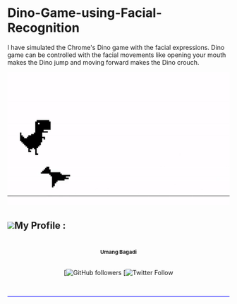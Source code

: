 # Dino-Game-using-Facial-Recognition
I have simulated the Chrome's Dino game with the facial expressions. Dino game can be controlled with the facial movements like opening your mouth makes the Dino jump and moving forward makes the Dino crouch.



![Dino](https://raw.githubusercontent.com/hrugved06/Playing-TRex-game-using-facial-recognition/main/assets/dino.gif)

## <img src="https://media.giphy.com/media/iY8CRBdQXODJSCERIr/giphy.gif" width="30px">My Profile :
<div align="center">
<a href="https://github.com/umangbagadi03"><img src="https://avatars.githubusercontent.com/u/78692913?s=400&v=4" width="100px;" alt=""/><br /><sub><b> Umang Bagadi</b></sub></a>
</br>

</br>

[![GitHub followers](https://github.com/umangbagadi03) 
[![Twitter Follow]()
</div>
</br>
<hr style="height:2px;#8080ffborder-width:0;border-radius: 5px;color:gray;background-color:#8080ff">
</br>
